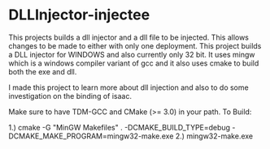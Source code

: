 # DLLInjector-injectee
This projects builds a dll injector and a dll file to be injected. This allows changes to be made to either with only one deployment. This project builds a DLL injector for WINDOWS and also currently only 32 bit. It uses mingw which is a windows compiler variant of gcc and it also uses cmake to build both the exe and dll.

I made this project to learn more about dll injection and also to do some investigation on the binding of isaac.

Make sure to have TDM-GCC and CMake (>= 3.0) in your path.
To Build:

1.) cmake -G "MinGW Makefiles" . -DCMAKE_BUILD_TYPE=debug -DCMAKE_MAKE_PROGRAM=mingw32-make.exe
2.) mingw32-make.exe
